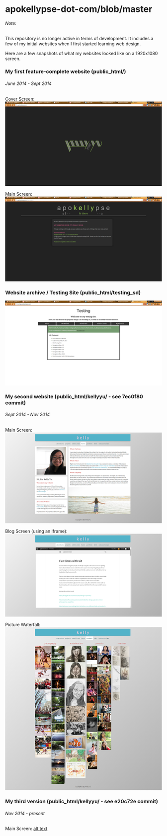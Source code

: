 # apokellypse-dot-com/blob/master

###### Note:
This repository is no longer active in terms of development. It includes a few of my initial websites when I first started learning web design.

Here are a few snapshots of what my websites looked like on a 1920x1080 screen.

### My first feature-complete website (public_html/)
###### June 2014 - Sept 2014

Cover Screen:
![alt text](https://github.com/apokellypse/apokellypse-dot-com/blob/master/readme_imgs/apo1.png "Title Screen")

Main Screen:
![alt text](https://github.com/apokellypse/apokellypse-dot-com/blob/master/readme_imgs/apo2.png "Main Screen")

### Website archive / Testing Site (public_html/testing_sd)
![alt text](https://github.com/apokellypse/apokellypse-dot-com/blob/master/readme_imgs/testsite.png "Testing Site")

### My second website (public_html/kellyyu/ - see 7ec0f80 commit)
###### Sept 2014 - Nov 2014

Main Screen:
![alt text](https://github.com/apokellypse/apokellypse-dot-com/blob/master/readme_imgs/kellyold1.png "Main Screen")

Blog Screen (using an iframe):
![alt text](https://github.com/apokellypse/apokellypse-dot-com/blob/master/readme_imgs/kellyold2.png "Blog")

Picture Waterfall:
![alt text](https://github.com/apokellypse/apokellypse-dot-com/blob/master/readme_imgs/kellyold3.png "Pictures")

### My third version (public_html/kellyyu/ - see e20c72e commit)
###### Nov 2014 - present

Main Screen:
[alt text](https://github.com/apokellypse/apokellypse-dot-com/blob/master/readme_imgs/kellyyu.png "Fish Website")